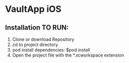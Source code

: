
# VaultApp iOS

## Installation TO RUN:

1. Clone or download Repository
2. cd to project directory
3. pod install dependencies: $pod install
4. Open the project file with the *.xcworkspace extension

